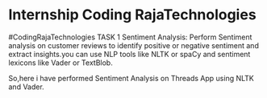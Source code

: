 # Internship Coding RajaTechnologies
#CodingRajaTechnologies
TASK 1
Sentiment Analysis:
Perform Sentiment analysis on customer reviews to identify positive or negative sentiment and extract insights.you can use NLP tools like NLTK or spaCy and sentiment lexicons like Vader or TextBlob.

So,here i have performed Sentiment Analysis on Threads App using NLTK and Vader.
